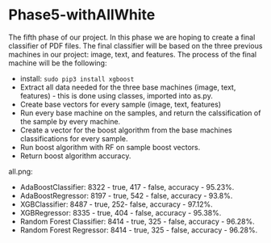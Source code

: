 # Phase5-withAllWhite
The fifth phase of our project. In this phase we are hoping to create a final classifier of PDF files.
The final classifier will be based on the three previous machines in our project: image, text, and features.
The process of the final machine will be the following:
  * install: `sudo pip3 install xgboost`
  * Extract all data needed for the three base machines (image, text, features) - this is done using classes, imported into as.py.
  * Create base vectors for every sample (image, text, features)
  * Run every base machine on the samples, and return the calssification of the sample by every machine.
  * Create a vector for the boost algorithm from the base machines classifications for every sample.
  * Run boost algorithm with RF on sample boost vectors.
  * Return boost algorithm accuracy.

all.png:
  * AdaBoostClassifier: 8322 - true, 417 - false, accuracy -  95.23%.
  * AdaBoostRegressor: 8197 - true, 542 - false, accuracy -  93.8%.
  * XGBClassifier: 8487 - true, 252- false, accuracy -  97.12%.
  * XGBRegressor: 8335 - true, 404 - false, accuracy -  95.38%.
  * Random Forest Classifier: 8414 - true, 325 - false, accuracy -  96.28%.
  * Random Forest Regressor: 8414 - true, 325 - false, accuracy -  96.28%.
